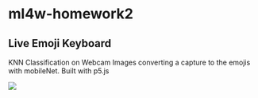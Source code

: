 # ml4w-homework2

## Live Emoji Keyboard
KNN Classification on Webcam Images converting a capture to the emojis with mobileNet. Built with p5.js


![](demo.gif)
